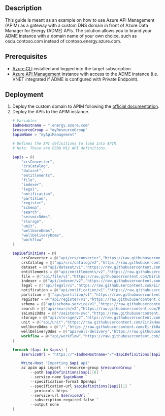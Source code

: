 ## Description
This guide is meant as an example on how to use Azure API Management (APIM) as a gateway with a custom DNS domain in front of Azure Data Manager for Energy (ADME) APIs. The solution allows you to brand your ADME instance with a domain name of your own choice, such as osdu.contoso.com instead of contoso.energy.azure.com.

## Prerequisites
- [Azure CLI](https://learn.microsoft.com/en-us/cli/azure/install-azure-cli) installed and logged into the target subscription.
- [Azure API Management](https://learn.microsoft.com/en-us/azure/api-management/get-started-create-service-instance-cli) instance with access to the ADME instance (i.e. VNET integrated if ADME is configured with Private Endpoint).

## Deployment
1. Deploy the custom domain to APIM following the [official documentation](https://learn.microsoft.com/en-us/azure/api-management/configure-custom-domain?tabs=custom).
2. Deploy the APIs to the APIM instance. 
    ```powershell
    # Variables
    $admeHostname = ".energy.azure.com"
    $resourceGroup = "myResourceGroup"
    $apimName = "myApiManagement"

    # Defines the API definitions to load into APIM.
    # Note: These are OSDU M12 API definitions.

    $apis = @(
        "crsConverter",
        "crsCatalog",
        "dataset",
        "entitlements",
        "file",
        "indexer",
        "legal",
        "notification",
        "partition",
        "register",
        "schema",
        "search",
        "seismicDdms",
        "storage",
        "unit",
        "wellboreDdms",
        "wellDeliveryDdms",
        "workflow"
    )

    $apiDefinitions = @{
        crsConverter = @("api/crs/converter","https://raw.githubusercontent.com/EirikHaughom/ADME/custom-domain/Guides/Custom%20Domain/src/m12/crs_converter_openapi.yaml")
        crsCatalog = @("api/crs/catalog/v2","https://raw.githubusercontent.com/EirikHaughom/ADME/custom-domain/Guides/Custom%20Domain/src/m12/crs-catalog-openapi-v2.yaml")
        dataset = @("api/dataset/v1","https://raw.githubusercontent.com/EirikHaughom/ADME/custom-domain/Guides/Custom%20Domain/src/m12/dataset_swagger.yaml")
        entitlements = @("api/entitlements/v2","https://raw.githubusercontent.com/EirikHaughom/ADME/custom-domain/Guides/Custom%20Domain/src/m12/entitlements_openapi.yaml")
        file = @("api/file/v1","https://raw.githubusercontent.com/EirikHaughom/ADME/custom-domain/Guides/Custom%20Domain/src/m12/file_service_openapi.yaml")
        indexer = @("api/indexer/v2","https://raw.githubusercontent.com/EirikHaughom/ADME/custom-domain/Guides/Custom%20Domain/src/m12/indexer_openapi.yaml")
        legal = @("api/legal/v1","https://raw.githubusercontent.com/EirikHaughom/ADME/custom-domain/Guides/Custom%20Domain/src/m12/compliance_openapi.yaml")
        notification = @("api/notification/v1","https://raw.githubusercontent.com/EirikHaughom/ADME/custom-domain/Guides/Custom%20Domain/src/m12/notification_openapi.yaml")
        partition = @("api/partition/v1","https://raw.githubusercontent.com/EirikHaughom/ADME/custom-domain/Guides/Custom%20Domain/src/m12/partition_openapi.yaml")
        register = @("api/register/v1","https://raw.githubusercontent.com/EirikHaughom/ADME/custom-domain/Guides/Custom%20Domain/src/m12/register_openapi.yaml")
        schema = @("api/schema-service/v1","https://raw.githubusercontent.com/EirikHaughom/ADME/custom-domain/Guides/Custom%20Domain/src/m12/schema_openapi.yaml")
        search = @("api/search/v2","https://raw.githubusercontent.com/EirikHaughom/ADME/custom-domain/Guides/Custom%20Domain/src/m12/search_openapi.yaml")
        seismicDdms = @("/seistore-svc","https://raw.githubusercontent.com/EirikHaughom/ADME/custom-domain/Guides/Custom%20Domain/src/m12/seismic_ddms_openapi.yaml")
        storage = @("api/storage/v2","https://raw.githubusercontent.com/EirikHaughom/ADME/custom-domain/Guides/Custom%20Domain/src/m12/storage_openapi.yaml")
        unit = @("api/unit","https://raw.githubusercontent.com/EirikHaughom/ADME/custom-domain/Guides/Custom%20Domain/src/m12/unit_service_openapi_v3.yaml")
        wellboreDdms = @("/","https://raw.githubusercontent.com/EirikHaughom/ADME/custom-domain/Guides/Custom%20Domain/src/m12/wellbore_ddms_openapi.yaml")
        wellDeliveryDdms = @("api/well-delivery","https://raw.githubusercontent.com/EirikHaughom/ADME/custom-domain/Guides/Custom%20Domain/src/m12/welldelivery_ddms_openapi.yaml")
        workflow = @("api/workflow","https://raw.githubusercontent.com/EirikHaughom/ADME/custom-domain/Guides/Custom%20Domain/src/m12/workflow_openapi.yaml")
    }

    foreach ($api in $apis) {
        $serviceUrl = "https://"+$admeHostname+"/"+$apiDefinitions[$api][0]

        Write-Host "Importing $api api"
        az apim api import --resource-group $resourceGroup `
            --path $apiDefinitions[$api][0] `
            --service-name $apimName `
            --specification-format OpenApi `
            --specification-url $apiDefinitions[$api][1] `
            --protocols https `
            --service-url $serviceUrl `
            --subscription-required false `
            --output none
    }
    ```